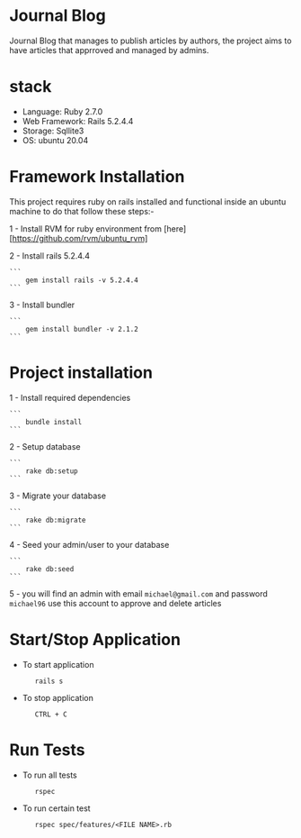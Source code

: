 # Journal Blog

Journal Blog that manages to publish articles by authors, the project aims to have articles that apprroved and managed by admins.


# stack 

- Language: Ruby 2.7.0
- Web Framework: Rails 5.2.4.4
- Storage: Sqllite3
- OS: ubuntu 20.04

# Framework Installation
 
 This project requires ruby on rails installed and functional inside an ubuntu machine to do that follow these steps:- 

 1 - Install RVM for ruby environment from [here][https://github.com/rvm/ubuntu_rvm]

 
 2 - Install rails 5.2.4.4


    ```
        gem install rails -v 5.2.4.4
    ```


 3 - Install bundler 


    ```
        gem install bundler -v 2.1.2
    ```

# Project installation 

 1 - Install required dependencies


    ```
        bundle install 
    ```

 2 - Setup database


    ```
        rake db:setup
    ```


 3 - Migrate your database


    ```
        rake db:migrate
    ```


4 - Seed your admin/user to your database


    ```
        rake db:seed
    ```
    
5 - you will find an admin with email `michael@gmail.com` and password `michael96` use this account to approve and delete articles

# Start/Stop Application

* To start application 


    ```
       rails s
    ```


* To stop application 


    ```
       CTRL + C
    ```

# Run Tests

* To run all tests 


    ```
       rspec
    ```



* To run certain test 


    ```
       rspec spec/features/<FILE NAME>.rb
    ```